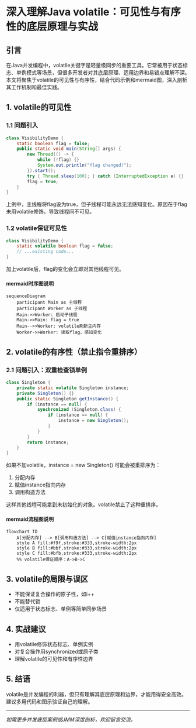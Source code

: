 # 深入理解Java volatile：可见性与有序性的底层原理与实战

## 引言

在Java并发编程中，volatile关键字是轻量级同步的重要工具。它常被用于状态标志、单例模式等场景，但很多开发者对其底层原理、适用边界和易错点理解不深。本文将聚焦于volatile的可见性与有序性，结合代码示例和mermaid图，深入剖析其工作机制和最佳实践。

## 1. volatile的可见性

### 1.1 问题引入

```java
class VisibilityDemo {
    static boolean flag = false;
    public static void main(String[] args) {
        new Thread(() -> {
            while (!flag) {}
            System.out.println("flag changed!");
        }).start();
        try { Thread.sleep(100); } catch (InterruptedException e) {}
        flag = true;
    }
}
```

上例中，主线程将flag设为true，但子线程可能永远无法感知变化。原因在于flag未用volatile修饰，导致线程间不可见。

### 1.2 volatile保证可见性

```java
class VisibilityDemo {
    static volatile boolean flag = false;
    // ...existing code...
}
```

加上volatile后，flag的变化会立即对其他线程可见。

#### mermaid时序图说明

```mermaid
sequenceDiagram
    participant Main as 主线程
    participant Worker as 子线程
    Main->>Worker: 启动子线程
    Main->>Main: flag = true
    Main-->>Worker: volatile刷新主内存
    Worker->>Worker: 读取flag，感知变化
```

## 2. volatile的有序性（禁止指令重排序）

### 2.1 问题引入：双重检查锁单例

```java
class Singleton {
    private static volatile Singleton instance;
    private Singleton() {}
    public static Singleton getInstance() {
        if (instance == null) {
            synchronized (Singleton.class) {
                if (instance == null) {
                    instance = new Singleton();
                }
            }
        }
        return instance;
    }
}
```

如果不加volatile，instance = new Singleton() 可能会被重排序为：
1. 分配内存
2. 赋值instance指向内存
3. 调用构造方法

这样其他线程可能拿到未初始化的对象。volatile禁止了这种重排序。

#### mermaid流程图说明

```mermaid
flowchart TD
    A[分配内存] --> B[调用构造方法] --> C[赋值instance指向内存]
    style A fill:#f9f,stroke:#333,stroke-width:2px
    style B fill:#bbf,stroke:#333,stroke-width:2px
    style C fill:#bfb,stroke:#333,stroke-width:2px
    %% volatile保证顺序：A->B->C
```

## 3. volatile的局限与误区

- 不能保证复合操作的原子性，如i++
- 不能替代锁
- 仅适用于状态标志、单例等简单同步场景

## 4. 实战建议

- 用volatile修饰状态标志、单例实例
- 对复合操作用synchronized或原子类
- 理解volatile的可见性和有序性边界

## 5. 结语

volatile是并发编程的利器，但只有理解其底层原理和边界，才能用得安全高效。建议多用代码和图示验证自己的理解。

---
*如需更多并发底层案例或JMM深度剖析，欢迎留言交流。*
